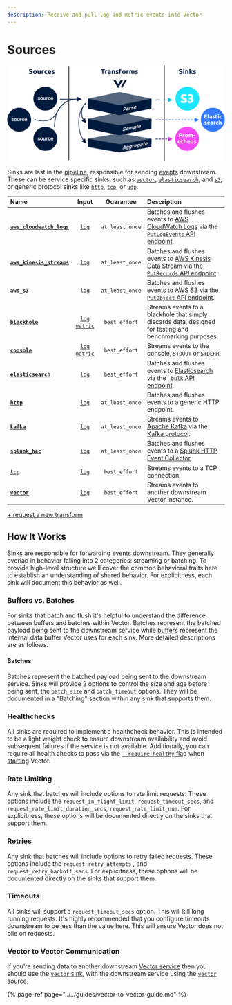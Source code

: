 ```yaml
---
description: Receive and pull log and metric events into Vector
---
```


<!---
!!!WARNING!!!!

This file is autogenerated! Please do not manually edit this file.
Instead, please modify the contents of `scripts/config_schema.toml`.
-->


# Sources

![](../../../assets/sinks.svg)

Sinks are last in the [pipeline](../../../about/concepts.md#pipelines), responsible for sending [events](../../../about/data-model.md#event) downstream. These can be service specific sinks, such as [`vector`](vector.md), [`elasticsearch`](elasticsearch.md), and [`s3`](aws_s3.md), or generic protocol sinks like [`http`](http.md), [`tcp`](tcp.md), or [`udp`](udp.md).

| Name | Input | Guarantee | Description |
| :--- | :----: | :-------: | :---------- |
| [**`aws_cloudwatch_logs`**](aws_cloudwatch_logs.md) | [`log`][log_event] | `at_least_once` | Batches and flushes events to [AWS CloudWatch Logs][aws_cw_logs] via the [`PutLogEvents` API endpoint](https://docs.aws.amazon.com/AmazonCloudWatchLogs/latest/APIReference/API_PutLogEvents.html). |
| [**`aws_kinesis_streams`**](aws_kinesis_streams.md) | [`log`][log_event] | `at_least_once` | Batches and flushes events to [AWS Kinesis Data Stream][aws_kinesis_data_streams] via the [`PutRecords` API endpoint](https://docs.aws.amazon.com/kinesis/latest/APIReference/API_PutRecords.html). |
| [**`aws_s3`**](aws_s3.md) | [`log`][log_event] | `at_least_once` | Batches and flushes events to [AWS S3][aws_s3] via the [`PutObject` API endpoint](https://docs.aws.amazon.com/AmazonS3/latest/API/RESTObjectPUT.html). |
| [**`blackhole`**](blackhole.md) | [`log`][log_event] [`metric`][metric_event] | `best_effort` | Streams events to a blackhole that simply discards data, designed for testing and benchmarking purposes. |
| [**`console`**](console.md) | [`log`][log_event] [`metric`][metric_event] | `best_effort` | Streams events to the console, `STDOUT` or `STDERR`. |
| [**`elasticsearch`**](elasticsearch.md) | [`log`][log_event] | `best_effort` | Batches and flushes events to [Elasticsearch][elasticsearch] via the [`_bulk` API endpoint](https://www.elastic.co/guide/en/elasticsearch/reference/current/docs-bulk.html). |
| [**`http`**](http.md) | [`log`][log_event] | `at_least_once` | Batches and flushes events to a generic HTTP endpoint. |
| [**`kafka`**](kafka.md) | [`log`][log_event] | `at_least_once` | Streams events to [Apache Kafka][kafka] via the [Kafka protocol][kafka_protocol]. |
| [**`splunk_hec`**](splunk_hec.md) | [`log`][log_event] | `at_least_once` | Batches and flushes events to a [Splunk HTTP Event Collector][splunk_hec]. |
| [**`tcp`**](tcp.md) | [`log`][log_event] | `best_effort` | Streams events to a TCP connection. |
| [**`vector`**](vector.md) | [`log`][log_event] | `best_effort` | Streams events to another downstream Vector instance. |

[+ request a new transform](https://github.com/timberio/vector/issues/new?labels=Type%3A+New+Feature%2C%7B%3Atitle%3D%3E%22New+%60%3Cname%3E%60+sink%22%7D&title=New+%60%3Cname%3E%60+sink)

## How It Works

Sinks are responsible for forwarding [events](../../../about/data-model.md#event) downstream. They generally overlap in behavior falling into 2 categories: streaming or batching. To provide high-level structure we'll cover the common behavioral traits here to establish an understanding of shared behavior. For explicitness, each sink will document this behavior as well.

### Buffers vs. Batches

For sinks that batch and flush it's helpful to understand the difference between buffers and batches within Vector. Batches represent the batched payload being sent to the downstream service while [buffers](buffer.md) represent the internal data buffer Vector uses for each sink. More detailed descriptions are as follows.

#### Batches

Batches represent the batched payload being sent to the downstream service. Sinks will provide 2 options to control the size and age before being sent, the `batch_size` and `batch_timeout` options. They will be documented in a "Batching" section within any sink that supports them.

### Healthchecks

All sinks are required to implement a healthcheck behavior. This is intended to be a light weight check to ensure downstream availability and avoid subsequent failures if the service is not available. Additionally, you can require all health checks to pass via the [`--require-healthy` flag](../../administration/starting.md#options) when [starting](../../administration/starting.md) Vector.

### Rate Limiting

Any sink that batches will include options to rate limit requests. These options include the `request_in_flight_limit`, `request_timeout_secs`, and `request_rate_limit_duration_secs`, `request_rate_limit_num`. For explicitness, these options will be documented directly on the sinks that support them.

### Retries

Any sink that batches will include options to retry failed requests. These options include the `request_retry_attempts` , and `request_retry_backoff_secs`. For explicitness, these options will be documented directly on the sinks that support them.

### Timeouts

All sinks will support a `request_timeout_secs` option. This will kill long running requests. It's highly recommended that you configure timeouts downstream to be less than the value here. This will ensure Vector does not pile on requests.

### Vector to Vector Communication

If you're sending data to another downstream [Vector service](../../../setup/deployment/roles/service.md) then you should use the [`vector` sink](vector.md), with the downstream service using the [`vector` source](../sources/vector.md).

{% page-ref page="../../guides/vector-to-vector-guide.md" %}

[log_event]: "../../../about/data-model.md#log"
[aws_cw_logs]: "https://docs.aws.amazon.com/AmazonCloudWatch/latest/logs/WhatIsCloudWatchLogs.html"
[aws_kinesis_data_streams]: "https://aws.amazon.com/kinesis/data-streams/"
[aws_s3]: "https://aws.amazon.com/s3/"
[metric_event]: "../../../about/data-model.md#metric"
[elasticsearch]: "https://www.elastic.co/products/elasticsearch"
[kafka]: "https://kafka.apache.org/"
[kafka_protocol]: "https://kafka.apache.org/protocol"
[splunk_hec]: "http://dev.splunk.com/view/event-collector/SP-CAAAE6M"


